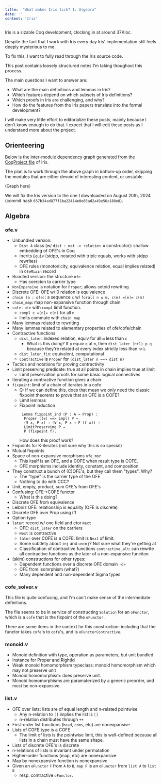 ```yaml
---
title:  "What makes Iris tick? 1: Algebra"
date: ''
content: 'Iris'
...
```


Iris is a sizable Coq development, clocking in at around 37Kloc. 

Despite the fact that I work with Iris every day Iris' implementation still feels
deeply mysterious to me. 

To fix this, I want to fully read through the Iris source code. 

This post contains loosely structured notes I'm taking thoughout this process. 

The main questions I want to answer are:
- What are the main definitions and lemmas in Iris? 
- Which features depend on which subsets of Iris definitions?
- Which proofs in Iris are challenging, and why?
- How do the features from the Iris papers translate into the formal development?

I will make very little effort to editorialize these posts, mainly because I don't know
enough to do that. 
I expect that I will edit these posts as I understand more about the project.

## Orienteering 

Below is the inter-module dependency graph [generated from the CoqProject file](https://gist.github.com/markusdemedeiros/b029c5c74ec24bae93d093f7da1ab01f)
of Iris. 

The plan is to work through the above graph in bottom-up order, skipping the modules that are 
either devoid of interesting content, or unstable. 

(Graph here)

We will fix the Iris version to the one I downloaded on August 20th, 2024 (commit hash ``657b34ad877f1ba22414e0e85ad2a49e56a188e0``).

## Algebra

### ofe.v
- Unbundled version:
  - `Dist A` class (w/ `dist : nat -> relation A` constructor): shallow embedding of OFE's in Coq
  - Inerits `Equiv` (stdpp, notated with triple equals, works with stdpp rewrites)
  - OFE rules (monotonicity, equivalence relation, equal implies related) in `OfeMixin` record
- Bundled version: the structure `ofe` 
  - Has coercion to carrier type
- `NonExpansive` is notation for `Proper`; allows setoid rewriting
- Discrete OFE: OFE w/ 0 relation is equivalence
- `chain (a : ofe)`: a sequence `c` w/ `forall n ≤ m, c(n) =[n]= c(m)`
- `chain_map`: map non-expansive function through chain
- `cofe` : `ofe` with `compl` limit function.
  - `compl c =[n]= c(n)` for all `n`
  - limits commute with `chain_map` 
- Many lemmas related to rewriting
- Many lemmas related to elementary properties of ofe/cofe/chain
- Contractive functions
  - `dist_later`: indexed relation, equiv for all `m` less than `n`
    - What is this doing? If `p` equiv `q` at `n`, then `dist_later (n+1) p q` because they're related at every index strictly less than `n+1`.
  - `dist_later_fin`: equivalent, computational
  - `Contractive` is `Proper` for `(dist_later n ==> dist n)`
- Tactics and notations for proving contractivity
- Limit preserving predicate: true at all points in chain implies true at limit
  - Limit preservation proofs for some basic logical connectives
- Iterating a contractive function gives a chain
- `fixpoint`: limit of a chain of iterates in a cofe
  - Q: If we can define this, does that mean we only need the classic fixpoint theorems to prove that an OFE is a COFE? 
  - Limit lemmas 
  - Fixpoint induction
    ```
     Lemma fixpoint_ind (P : A → Prop) :
      Proper ((≡) ==> impl) P →
      (∃ x, P x) → (∀ x, P x → P (f x)) →
      LimitPreserving P →
      P (fixpoint f). 
    ```
    How does this proof work? 
- Fixpoints for K-iterates (not sure why this is so special)
- Mutual fixpoints
- Space of non-expansive morphisms `ofe_mor`
  - This itself is an OFE, and a COFE when result type is COFE. 
  - OFE morphisms include identity, constant, and composition
- They construct a bunch of (C)OFE's, but they call them "types". Why?
  - The "type" is the carrier type of the OFE
  - Nothing to do with CCC? 
- Unit, empty, product, sum OFE's from OFE's
- Confusing: OFE->COFE functor
  - What is this doing? 
- Discrete OFE from equivalence 
- Leibniz OFE: relationship is equality (OFE is discrete)
- Discrete OFE over Prop using iff 
- Option type
- `later`: record w/ one field and ctor `Next`
  - OFE: `dist_later` on the carriers
  - `Next` is contractive
  - `later` over COFE is a COFE: limit is `Next` of limit.
  - Some subtlety about `inj` and `uninj`? Not sure what they're getting at
  - Classification of contractive functions `contractive_alt`: can rewrite all contractive functions as the later of a non-expansive funciton.
- (skim) constructions for other types:
  - Dependent functions over a discrete OFE domain `-d>`
  - OFE from isomrphism (what?)
  - Many dependent and non-dependent Sigma types

### cofe_solver.v

This file is quite confusing, and I'm can't make sense of the intermediate definitions.

The file seems to be in service of constructing `Solution` for an `oFunctor`, which is a `cofe` that is the fixpoint of the `oFunctor`.

There are some items in the context for this construction: including that the functor takes `cofe`'s to `cofe`'s, and is `oFunctorContractive`.

### monoid.v

- Monoid definition with type, operation as parameters, but unit bundled.
- Instance for Proper and RightId
- Weak monoid homomorphism typeclass: monoid homomorphism which may not preserve unit
- Monoid homomorphism: does preserve unit.
- Monoid homomorphisms are paramaterized by a generic preorder, and must be non-expansive. 


### list.v

- OFE over lists: lists are of equal length and n-related pointwise
  - Any n-relation to `[]` implies the list is `[]`
  - n-relation distributes through `++`
- First-order list functions (`head`, `cons`, etc) are nonexpansive
- Lists of COFE type is a COFE
  - The limit of lists is the pointwise limit, this is well-defined because all lists in a chain must have the same shape. 
- Lists of discrete OFE's is discrete
- n-relations of lists is invariant under permutation
- Higher-order functions (map, etc) are nonexpansive
- Map by nonexpansive function is nonexpansive
- Given an `oFunctor` `F` from `A` to `B`, `map F` is an `oFunctor` from `list A` to `list B`
  - resp. contractive `oFunctor`.
